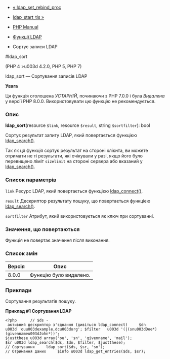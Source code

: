- [« ldap_set_rebind_proc](function.ldap-set-rebind-proc.md)
- [ldap_start_tls »](function.ldap-start-tls.md)

- [PHP Manual](index.md)
- [Функції LDAP](ref.ldap.md)
- Сортує записи LDAP

#ldap_sort

(PHP 4 \>u003d 4.2.0, PHP 5, PHP 7)

ldap_sort — Сортування записів LDAP

**Увага**

Ця функція оголошена *УСТАРНІЙ*, починаючи з PHP 7.0.0 і була *Видалена*
у версії PHP 8.0.0. Використовувати цю функцію не рекомендується.

### Опис

**ldap_sort**(resource `$link`, resource `$result`, string
`$sortfilter`): bool

Сортує результат запиту LDAP, який повертається функцією
[ldap_search()](function.ldap-search.md).

Так як ця функція сортує результат на стороні клієнта, ви можете
отримати не ті результати, які очікували у разі, якщо його було перевищено
ліміт `sizelimit` на стороні сервера або вказаний у
[ldap_search()](function.ldap-search.md).

### Список параметрів

`link`
Ресурс LDAP, який повертається функцією
[ldap_connect()](function.ldap-connect.md).

`result`
Дескриптор результату пошуку, що повертається функцією
[ldap_search()](function.ldap-search.md).

`sortfilter`
Атрибут, який використовується як ключ при сортуванні.

### Значення, що повертаються

Функція не повертає значення після виконання.

### Список змін

| Версія | Опис |
|--------|-----------------------|
| 8.0.0 | Функцію було видалено. |

### Приклади

Сортування результатів пошуку.

**Приклад #1 Сортування LDAP**

`<?php      // $ds - активний дескриптор з'єднання (дивіться ldap_connect)     $dn        u003d 'ouu003dexample,dcu003dorg'; $filter   u003d '(|(snu003dDoe*)(givennameu003dJohn*))'; $justthese u003d array('ou', 'sn', 'givenname', 'mail'); $sr u003d ldap_search($ds, $dn, $filter, $justthese); // Сортування     ldap_sort($ds, $sr, 'sn'); // Отримання даних     $info u003d ldap_get_entries($ds, $sr); `
